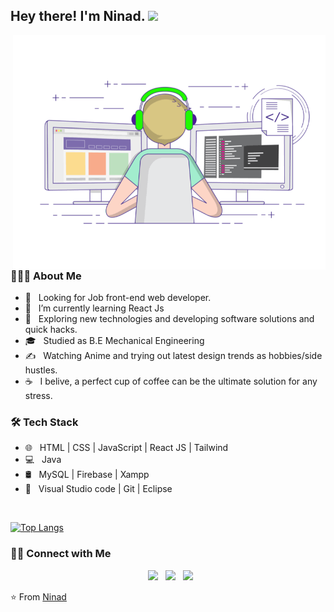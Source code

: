 <h2> Hey there! I'm Ninad. <img src="https://github.com/souvikguria98/souvikguria98/blob/master/Hi.gif" width="25"></h2>
<img align="right" alt="GIF" src="https://raw.githubusercontent.com/devSouvik/devSouvik/master/gif3.gif" width="500"/>

<h3> 👨🏻‍💻 About Me </h3>

- 💼 &nbsp; Looking for Job front-end web developer.
- 🔭 &nbsp; I’m currently learning React Js
- 🤔 &nbsp; Exploring new technologies and developing software solutions and quick hacks.
- 🎓 &nbsp; Studied as B.E Mechanical Engineering
- ✍️ &nbsp; Watching Anime and trying out latest design trends as hobbies/side hustles.
- ☕ &nbsp; I belive, a perfect cup of coffee can be the ultimate solution for any stress. 

<h3>🛠 Tech Stack</h3>


- 🌐 &nbsp; HTML | CSS | JavaScript | React JS | Tailwind 
- 💻 &nbsp; Java
- 🛢 &nbsp; MySQL | Firebase | Xampp
- 🔧 &nbsp; Visual Studio code | Git | Eclipse  

</br>

[![Top Langs](https://github-readme-stats.vercel.app/api/top-langs/?username=ninad-debug&layout=compact&text_color=daf7dc&bg_color=151515)](https://github.com/ninad-debug/github-readme-stats)


<h3> 🤝🏻 Connect with Me </h3>

<p align="center">  
&nbsp; <a href="https://www.instagram.com/_ninadd_09/" target="_blank" rel="noopener noreferrer"><img src="https://img.icons8.com/plasticine/100/000000/instagram-new.png" width="50" /></a>  
&nbsp; <a href="https://www.linkedin.com/in/ninad-samant-870895214/" target="_blank" rel="noopener noreferrer"><img src="https://img.icons8.com/plasticine/100/000000/linkedin.png" width="50" /></a>
&nbsp; <a href="mailto:ninadsamant07@gmail.com" target="_blank" rel="noopener noreferrer"><img src="https://img.icons8.com/plasticine/100/000000/gmail.png"  width="50" /></a>
</p>

⭐️ From [Ninad](https://github.com/ninad-debug)

